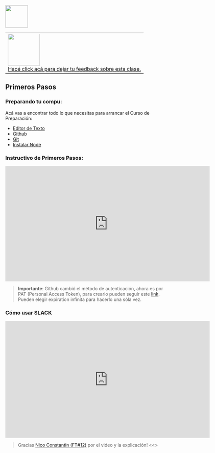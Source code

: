 <img  src='../logo.png' height='70px'>
<table width="100%" style='table-layout:fixed;'>
  <tr>
    <td>
      <a href="https://airtable.com/shrSzEYT4idEFGB8d?prefill_clase=00-PrimerosPasos">
        <img src="https://static.thenounproject.com/png/204643-200.png" width="100"/>
        <br>
        Hacé click acá para dejar tu feedback sobre esta clase.
      </a>
    </td>
  </tr>
</table>

## Primeros Pasos

### Preparando tu compu:

Acá vas a encontrar todo lo que necesitas para arrancar el Curso de Preparación:

* [Editor de Texto](./editorTexto.md)
* [Github](./github.md)
* [Git](./git.md)
* [Instalar Node](./node.md)

### Instructivo de Primeros Pasos:

<iframe src="https://player.vimeo.com/video/638636752" width="640" height="360" frameborder="0" allow="autoplay; fullscreen" allowfullscreen></iframe> 

> **Importante**: Github cambió el método de autenticación, ahora es por PAT (Personal Access Token), para crearlo pueden seguir este [link](https://docs.github.com/es/authentication/keeping-your-account-and-data-secure/creating-a-personal-access-token). Pueden elegir expiration infinita para hacerlo una sóla vez.

### Cómo usar SLACK

<iframe src="https://player.vimeo.com/video/548902078" width="640" height="365" frameborder="0" allow="autoplay; fullscreen; picture-in-picture" allowfullscreen></iframe>

> Gracias [Nico Constantin (FT#12)](https://github.com/NicoConstantin) por el video y la explicación!
<<<!-- simple comment -->>

